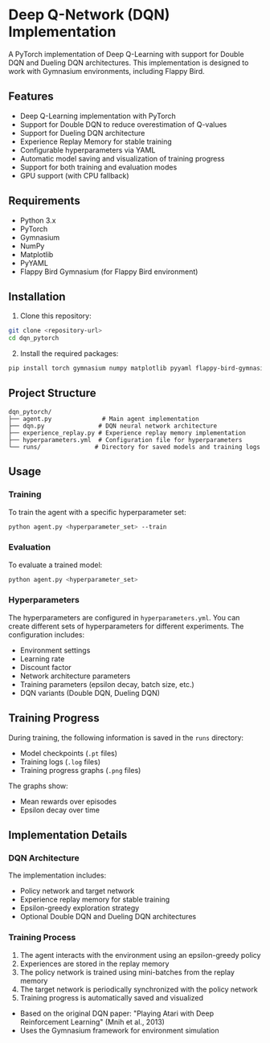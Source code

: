 # Deep Q-Network (DQN) Implementation

A PyTorch implementation of Deep Q-Learning with support for Double DQN and Dueling DQN architectures. This implementation is designed to work with Gymnasium environments, including Flappy Bird.

## Features

- Deep Q-Learning implementation with PyTorch
- Support for Double DQN to reduce overestimation of Q-values
- Support for Dueling DQN architecture
- Experience Replay Memory for stable training
- Configurable hyperparameters via YAML
- Automatic model saving and visualization of training progress
- Support for both training and evaluation modes
- GPU support (with CPU fallback)

## Requirements

- Python 3.x
- PyTorch
- Gymnasium
- NumPy
- Matplotlib
- PyYAML
- Flappy Bird Gymnasium (for Flappy Bird environment)

## Installation

1. Clone this repository:
```bash
git clone <repository-url>
cd dqn_pytorch
```

2. Install the required packages:
```bash
pip install torch gymnasium numpy matplotlib pyyaml flappy-bird-gymnasium
```

## Project Structure

```
dqn_pytorch/
├── agent.py              # Main agent implementation
├── dqn.py               # DQN neural network architecture
├── experience_replay.py # Experience replay memory implementation
├── hyperparameters.yml  # Configuration file for hyperparameters
└── runs/               # Directory for saved models and training logs
```

## Usage

### Training

To train the agent with a specific hyperparameter set:

```bash
python agent.py <hyperparameter_set> --train
```

### Evaluation

To evaluate a trained model:

```bash
python agent.py <hyperparameter_set>
```

### Hyperparameters

The hyperparameters are configured in `hyperparameters.yml`. You can create different sets of hyperparameters for different experiments. The configuration includes:

- Environment settings
- Learning rate
- Discount factor
- Network architecture parameters
- Training parameters (epsilon decay, batch size, etc.)
- DQN variants (Double DQN, Dueling DQN)

## Training Progress

During training, the following information is saved in the `runs` directory:

- Model checkpoints (`.pt` files)
- Training logs (`.log` files)
- Training progress graphs (`.png` files)

The graphs show:
- Mean rewards over episodes
- Epsilon decay over time

## Implementation Details

### DQN Architecture

The implementation includes:
- Policy network and target network
- Experience replay memory for stable training
- Epsilon-greedy exploration strategy
- Optional Double DQN and Dueling DQN architectures

### Training Process

1. The agent interacts with the environment using an epsilon-greedy policy
2. Experiences are stored in the replay memory
3. The policy network is trained using mini-batches from the replay memory
4. The target network is periodically synchronized with the policy network
5. Training progress is automatically saved and visualized


- Based on the original DQN paper: "Playing Atari with Deep Reinforcement Learning" (Mnih et al., 2013)
- Uses the Gymnasium framework for environment simulation
